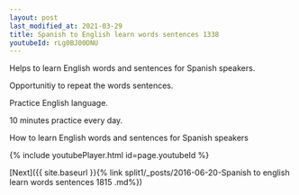 ```yaml
---
layout: post
last_modified_at: 2021-03-29
title: Spanish to English learn words sentences 1338 
youtubeId: rLg0BJ00DNU
---
```

 
 
Helps to learn English words and sentences for Spanish speakers.

Opportunitiy to repeat the words sentences. 

Practice English language. 
 
10 minutes practice every day. 
 
How to learn English words and sentences for Spanish speakers 
 
{% include youtubePlayer.html id=page.youtubeId %}
 
 
[Next]({{ site.baseurl }}{% link  split1/_posts/2016-06-20-Spanish to english learn words sentences 1815 .md%})
 
